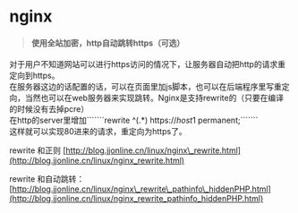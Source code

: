 # nginx

> #### 使用全站加密，http自动跳转https（可选）

 对于用户不知道网站可以进行https访问的情况下，让服务器自动把http的请求重定向到https。  
在服务器这边的话配置的话，可以在页面里加js脚本，也可以在后端程序里写重定向，当然也可以在web服务器来实现跳转。Nginx是支持rewrite的（只要在编译的时候没有去掉pcre）  
在http的server里增加\`\`\`````rewrite ^(.*) https://$host$1 permanent;```````  
这样就可以实现80进来的请求，重定向为https了。

rewrite 和正则  [http://blog.jjonline.cn/linux/nginx\_rewrite.html](http://blog.jjonline.cn/linux/nginx_rewrite.html)

rewrite 和自动跳转：[http://blog.jjonline.cn/linux/nginx\_rewrite\_pathinfo\_hiddenPHP.html](http://blog.jjonline.cn/linux/nginx_rewrite_pathinfo_hiddenPHP.html)





